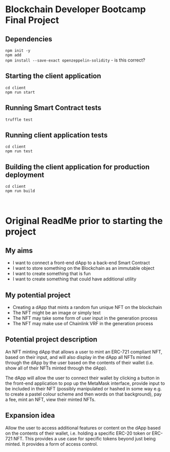 # Blockchain Developer Bootcamp Final Project

## Dependencies
`npm init -y`<br/>
`npm add`<br/>
`npm install --save-exact openzeppelin-solidity` -  is this correct?

## Starting the client application
`cd client`<br/>
`npm run start`

## Running Smart Contract tests
`truffle test`

## Running client application tests
`cd client`<br/>
`npm run test`

## Building the client application for production deployment
`cd client`<br/>
`npm run build`

<br/>

# Original ReadMe prior to starting the project

## My aims
<ul>
  <li>I want to connect a front-end dApp to a back-end Smart Contract</li>
  <li>I want to store something on the Blockchain as an immutable object</li>
  <li>I want to create something that is fun</li>
  <li>I want to create something that could have additional utility</li>
</ul>

## My potential project
<ul>
  <li>Creating a dApp that mints a random fun unique NFT on the blockchain</li>
  <li>The NFT might be an image or simply text</li>
  <li>The NFT may take some form of user input in the generation process</li>
  <li>The NFT may make use of Chainlink VRF in the generation process</li>
</ul>

## Potential project description
An NFT minting dApp that allows a user to mint an ERC-721 compliant NFT, based on their input, and will also display in the dApp all NFTs minted through the dApp by the user based on the contents of their wallet (i.e. show all of their NFTs minted through the dApp).

The dApp will allow the user to connect their wallet by clicking a button in the front-end application to pop up the MetaMask interface, provide input to be included in their NFT (possibly manipulated or hashed in some way e.g. to create a pastel colour scheme and then words on that background), pay a fee, mint an NFT, view their minted NFTs.

## Expansion idea
Allow the user to access additional features or content on the dApp based on the contents of their wallet, i.e. holding a specific ERC-20 token or ERC-721 NFT.  This provides a use case for specific tokens beyond just being minted. It provides a form of access control.